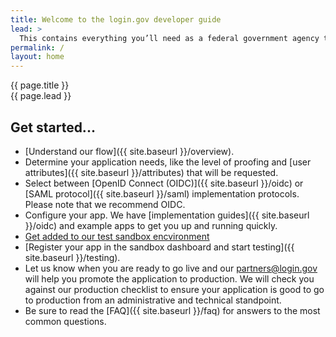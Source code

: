 ```yaml
---
title: Welcome to the login.gov developer guide
lead: >
  This contains everything you’ll need as a federal government agency to integrate and deploy your application with <a href="https://login.gov">login.gov</a>.
permalink: /
layout: home
---
```


<section class="usa-section usa-section-dark">
  <div class="grid-container">
    <div class="usa-display text-accent-cool">{{ page.title }}</div>
    <div class="usa-font-lead">{{ page.lead }}</div>
  </div>
</section>

<section class="grid-container usa-prose" markdown="1">

# Get started...

- [Understand our flow]({{ site.baseurl }}/overview).
- Determine your application needs, like the level of proofing and [user attributes]({{ site.baseurl }}/attributes) that will be requested.
- Select between [OpenID Connect (OIDC)]({{ site.baseurl }}/oidc) or [SAML protocol]({{ site.baseurl }}/saml) implementation protocols. Please note that we recommend OIDC.
- Configure your app. We have [implementation guides]({{ site.baseurl }}/oidc) and example apps to get you up and running quickly.
- [Get added to our test sandbox encvironment](https://share.hsforms.com/16DIoo--rTU2xbNW1MShkBg3ak9e)
- [Register your app in the sandbox dashboard and start testing]({{ site.baseurl }}/testing).
- Let us know when you are ready to go live and our [partners@login.gov](mailto:partners@login.gov) will help you promote the application to production. We will check you against our production checklist to ensure your application is good to go to production from an administrative and technical standpoint.
- Be sure to read the [FAQ]({{ site.baseurl }}/faq) for answers to the most common questions.

</section>

